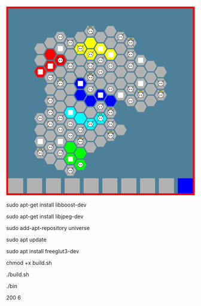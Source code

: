 ![](demo.png)


  sudo apt-get install libboost-dev
  
  sudo apt-get install libjpeg-dev
  
  sudo add-apt-repository universe
  
  sudo apt update
  
  sudo apt install freeglut3-dev
  
  chmod +x build.sh
  
  ./build.sh
  
  ./bin
  
  200 6
